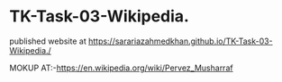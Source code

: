 # TK-Task-03-Wikipedia.

 published website at https://sarariazahmedkhan.github.io/TK-Task-03-Wikipedia./
 
 MOKUP AT:-https://en.wikipedia.org/wiki/Pervez_Musharraf
